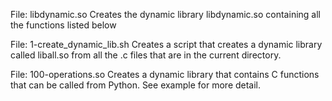 File: libdynamic.so Creates the dynamic library libdynamic.so containing all the functions listed below

File: 1-create_dynamic_lib.sh Creates a script that creates a dynamic library called liball.so from all the .c files that are in the current directory.

File: 100-operations.so Creates a dynamic library that contains C functions that can be called from Python. See example for more detail.

